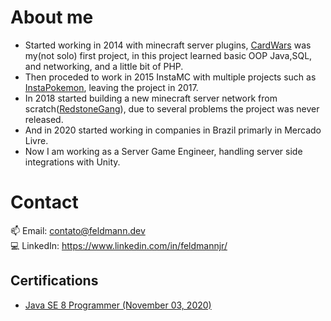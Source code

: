 
# About me
- Started working in 2014 with minecraft server plugins, [CardWars](https://github.com/FeldmannJR/CardWars) was my(not solo) first project, in this project learned basic OOP Java,SQL,   and networking, and a little bit of PHP.  
- Then proceded to work in 2015 InstaMC with multiple projects such as [InstaPokemon](https://github.com/FeldmannJR/InstaPokemon), leaving the project in 2017.  
- In 2018 started building a new minecraft server network from scratch([RedstoneGang](https://github.com/FeldmannJR/redstonegang)), due to several problems the project was never released.  
- And in 2020 started working in companies in Brazil primarly in Mercado Livre.
- Now I am working as a Server Game Engineer, handling server side integrations with Unity.

# Contact
📫 Email: contato@feldmann.dev  
💻 LinkedIn: https://www.linkedin.com/in/feldmannjr/


## Certifications

- [Java SE 8 Programmer (November 03, 2020)](./certs/java8.pdf)  
